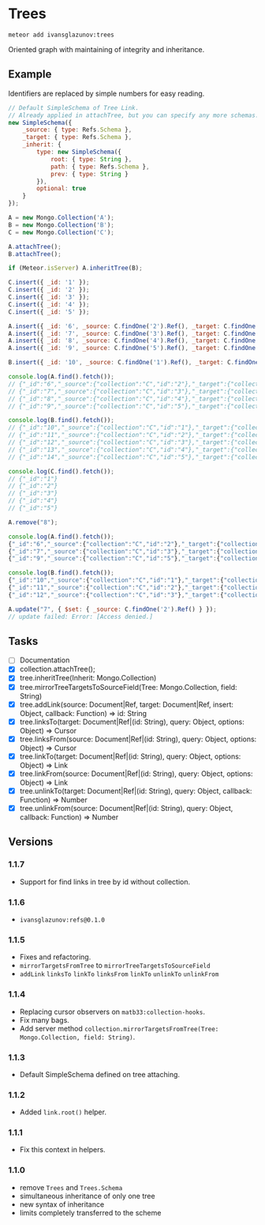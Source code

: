 # Trees

```
meteor add ivansglazunov:trees
```

Oriented graph with maintaining of integrity and inheritance.

## Example

Identifiers are replaced by simple numbers for easy reading.

```js
// Default SimpleSchema of Tree Link.
// Already applied in attachTree, but you can specify any more schemas.
new SimpleSchema({
	_source: { type: Refs.Schema },
	_target: { type: Refs.Schema },
	_inherit: {
		type: new SimpleSchema({
			root: { type: String },
			path: { type: Refs.Schema },
			prev: { type: String }
		}),
		optional: true
	}
});

A = new Mongo.Collection('A');
B = new Mongo.Collection('B');
C = new Mongo.Collection('C');

A.attachTree();
B.attachTree();

if (Meteor.isServer) A.inheritTree(B);

C.insert({ _id: '1' });
C.insert({ _id: '2' });
C.insert({ _id: '3' });
C.insert({ _id: '4' });
C.insert({ _id: '5' });

A.insert({ _id: '6', _source: C.findOne('2').Ref(), _target: C.findOne('1').Ref() });
A.insert({ _id: '7', _source: C.findOne('3').Ref(), _target: C.findOne('2').Ref() });
A.insert({ _id: '8', _source: C.findOne('4').Ref(), _target: C.findOne('3').Ref() });
A.insert({ _id: '9', _source: C.findOne('5').Ref(), _target: C.findOne('4').Ref() });

B.insert({ _id: '10', _source: C.findOne('1').Ref(), _target: C.findOne('1').Ref() });

console.log(A.find().fetch());
// {"_id":"6","_source":{"collection":"C","id":"2"},"_target":{"collection":"C","id":"1"}}
// {"_id":"7","_source":{"collection":"C","id":"3"},"_target":{"collection":"C","id":"2"}}
// {"_id":"8","_source":{"collection":"C","id":"4"},"_target":{"collection":"C","id":"3"}}
// {"_id":"9","_source":{"collection":"C","id":"5"},"_target":{"collection":"C","id":"4"}}

console.log(B.find().fetch());
// {"_id":"10","_source":{"collection":"C","id":"1"},"_target":{"collection":"C","id":"1"}}
// {"_id":"11","_source":{"collection":"C","id":"2"},"_target":{"collection":"C","id":"1"},"_inherit":{"root":"10","prev":"10","path":{"collection":"A","id":"6"}}}
// {"_id":"12","_source":{"collection":"C","id":"3"},"_target":{"collection":"C","id":"1"},"_inherit":{"root":"10","prev":"11","path":{"collection":"A","id":"7"}}}
// {"_id":"13","_source":{"collection":"C","id":"4"},"_target":{"collection":"C","id":"1"},"_inherit":{"root":"10","prev":"12","path":{"collection":"A","id":"8"}}}
// {"_id":"14","_source":{"collection":"C","id":"5"},"_target":{"collection":"C","id":"1"},"_inherit":{"root":"10","prev":"13","path":{"collection":"A","id":"9"}}}

console.log(C.find().fetch());
// {"_id":"1"}
// {"_id":"2"}
// {"_id":"3"}
// {"_id":"4"}
// {"_id":"5"}

A.remove("8");

console.log(A.find().fetch());
{"_id":"6","_source":{"collection":"C","id":"2"},"_target":{"collection":"C","id":"1"}}
{"_id":"7","_source":{"collection":"C","id":"3"},"_target":{"collection":"C","id":"2"}}
{"_id":"9","_source":{"collection":"C","id":"5"},"_target":{"collection":"C","id":"4"}}

console.log(B.find().fetch());
{"_id":"10","_source":{"collection":"C","id":"1"},"_target":{"collection":"C","id":"1"}}
{"_id":"11","_source":{"collection":"C","id":"2"},"_target":{"collection":"C","id":"1"},"_inherit":{"root":"10","prev":"10","path":{"collection":"A","id":"6"}}}
{"_id":"12","_source":{"collection":"C","id":"3"},"_target":{"collection":"C","id":"1"},"_inherit":{"root":"10","prev":"11","path":{"collection":"A","id":"7"}}}

A.update("7", { $set: { _source: C.findOne('2').Ref() } });
// update failed: Error: [Access denied.]
```

## Tasks

- [ ] Documentation
- [x] collection.attachTree();
- [x] tree.inheritTree(Inherit: Mongo.Collection)
- [x] tree.mirrorTreeTargetsToSourceField(Tree: Mongo.Collection, field: String)
- [x] tree.addLink(source: Document|Ref, target: Document|Ref, insert: Object, callback: Function) => id: String
- [x] tree.linksTo(target: Document|Ref|(id: String), query: Object, options: Object) => Cursor
- [x] tree.linksFrom(source: Document|Ref|(id: String), query: Object, options: Object) => Cursor
- [x] tree.linkTo(target: Document|Ref|(id: String), query: Object, options: Object) => Link
- [x] tree.linkFrom(source: Document|Ref|(id: String), query: Object, options: Object) => Link
- [x] tree.unlinkTo(target: Document|Ref|(id: String), query: Object, callback: Function) => Number
- [x] tree.unlinkFrom(source: Document|Ref|(id: String), query: Object, callback: Function) => Number

## Versions

### 1.1.7
* Support for find links in tree by id without collection.

### 1.1.6
* `ivansglazunov:refs@0.1.0`

### 1.1.5
* Fixes and refactoring.
* `mirrorTargetsFromTree` to `mirrorTreeTargetsToSourceField`
* `addLink` `linksTo` `linkTo` `linksFrom` `linkTo` `unlinkTo` `unlinkFrom`

### 1.1.4
* Replacing cursor observers on `matb33:collection-hooks`.
* Fix many bags.
* Add server method `collection.mirrorTargetsFromTree(Tree: Mongo.Collection, field: String)`.

### 1.1.3
* Default SimpleSchema defined on tree attaching.

### 1.1.2
* Added `link.root()` helper.

### 1.1.1
* Fix this context in helpers.

### 1.1.0
* remove `Trees` and `Trees.Schema`
* simultaneous inheritance of only one tree
* new syntax of inheritance
* limits completely transferred to the scheme